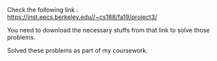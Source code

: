 Check the following link : https://inst.eecs.berkeley.edu//~cs188/fa19/project3/

You need to download the necessary stuffs from that link to solve those problems. 

Solved these problems as part of my coursework.

